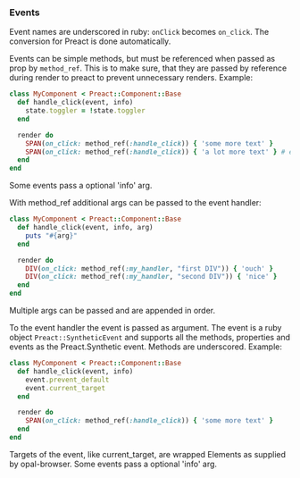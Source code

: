 ### Events
Event names are underscored in ruby: `onClick` becomes `on_click`. The conversion for Preact is done automatically.

Events can be simple methods, but must be referenced when passed as prop by `method_ref`. This is to make sure,
that they are passed by reference during render to preact to prevent unnecessary renders. Example:
```ruby
class MyComponent < Preact::Component::Base
  def handle_click(event, info)
    state.toggler = !state.toggler
  end

  render do
    SPAN(on_click: method_ref(:handle_click)) { 'some more text' }
    SPAN(on_click: method_ref(:handle_click)) { 'a lot more text' } # event handlers can be reused
  end
end
```
Some events pass a optional 'info' arg.

With method_ref additional args can be passed to the event handler:
```ruby
class MyComponent < Preact::Component::Base
  def handle_click(event, info, arg)
    puts "#{arg}"
  end

  render do
    DIV(on_click: method_ref(:my_handler, "first DIV")) { 'ouch' }
    DIV(on_click: method_ref(:my_handler, "second DIV")) { 'nice' }
  end
end
```
Multiple args can be passed and are appended in order.

To the event handler the event is passed as argument. The event is a ruby object `Preact::SyntheticEvent` and supports all the methods, properties
and events as the Preact.Synthetic event. Methods are underscored. Example:
```ruby
class MyComponent < Preact::Component::Base
  def handle_click(event, info)
    event.prevent_default
    event.current_target
  end

  render do
    SPAN(on_click: method_ref(:handle_click)) { 'some more text' }
  end
end
```
Targets of the event, like current_target, are wrapped Elements as supplied by opal-browser.
Some events pass a optional 'info' arg.

